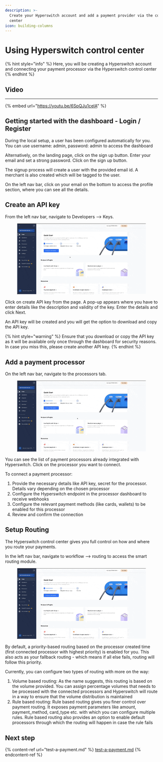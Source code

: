 ```yaml
---
description: >-
  Create your Hyperswitch account and add a payment provider via the control
  center
icon: building-columns
---
```


# Using Hyperswitch control center

{% hint style="info" %}
Here, you will be creating a Hyperswitch account and connecting your payment processor via the Hyperswitch control center
{% endhint %}

## Video <a href="#user-content-set-up-your-merchant-account" id="user-content-set-up-your-merchant-account"></a>

***

{% embed url="https://youtu.be/6SpQJu1celA" %}

## Getting started with the dashboard - Login / Register

During the local setup, a user has been configured automatically for you. You can use username: admin, password: admin to access the dashboard

Alternatively, on the landing page, click on the sign up button. Enter your email and set a strong password. Click on the sign up button.

The signup process will create a user with the provided email id. A merchant is also created which will be tagged to the user.&#x20;

On the left nav bar, click on your email on the bottom to access the profile section, where you can see all the details.

## Create an API key <a href="#user-content-create-an-api-key" id="user-content-create-an-api-key"></a>

From the left nav bar, navigate to Developers --> Keys.

<figure><img src="../../.gitbook/assets/API Key (1).gif" alt=""><figcaption></figcaption></figure>

Click on create API key from the page. A pop-up appears where you have to enter details like the description and validity of the key. Enter the details and click Next.

An API key will be created and you will get the option to download and copy the API key.

{% hint style="warning" %}
Ensure that you download or copy the API key as it will be available only once through the dashboard for security reasons. In case you miss this, please create another API key.
{% endhint %}

## Add a payment processor

On the left nav bar, navigate to the processors tab.

<figure><img src="../../.gitbook/assets/Processor.gif" alt=""><figcaption></figcaption></figure>

You can see the list of payment processors already integrated with Hyperswitch. Click on the processor you want to connect.

To connect a payment processor:

1. Provide the necessary details like API key, secret for the processor. Details vary depending on the chosen processor
2. Configure the Hyperswitch endpoint in the processor dashboard to receive webhooks
3. Configure the relevant payment methods (like cards, wallets) to be enabled for this processor
4. Review and confirm the connection

## Setup Routing

The Hyperswitch control center gives you full control on how and where you route your payments.&#x20;

In the left nav bar, navigate to workflow --> routing to access the smart routing module.

<figure><img src="../../.gitbook/assets/Routing.gif" alt=""><figcaption></figcaption></figure>

By default, a priority-based routing based on the processor created time (first connected processor with highest priority) is enabled for you. This also acts as your fallback routing - which means if all else fails, routing will follow this priority.&#x20;

Currently, you can configure two types of routing with more on the way:

1. Volume based routing: As the name suggests, this routing is based on the volume provided. You can assign percentage volumes that needs to be processed with the connected processors and Hyperswitch will route in a way to ensure that the volume distribution is maintained
2. Rule based routing: Rule based routing gives you finer control over payment routing. It exposes payment parameters like amount, payment\_method, card\_type etc. with which you can configure multiple rules. Rule based routing also provides an option to enable default processors through which the routing will happen in case the rule fails

## Next step

{% content-ref url="test-a-payment.md" %}
[test-a-payment.md](test-a-payment.md)
{% endcontent-ref %}
